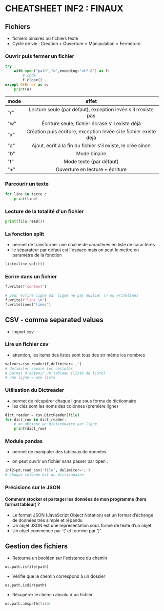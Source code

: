 #       CHEATSHEET INF2 : FINAUX

## Fichiers
- fichiers binaires ou fichiers texte
- Cycle de vie : Creation > Ouverture > Manipulation > Fermeture

### Ouvrir puis fermer un fichier
```python
try :
    with open("path","w",encoding="utf-8") as f:
        # code
        f.close()
except OSError as e:
    print(e)
```
| mode      | effet                                                            |
| --------- |:----------------------------------------------------------------:|
| "r"       | Lecture seule (par défaut), exception levée s’il n’existe pas    |
| "w"       | Écriture seule, fichier écrasé s’il existe déjà                  |
| "x"       | Création puis écriture, exception levée si le fichier existe déjà|
| "a"       | Ajout, écrit à la fin du fichier s'il existe, le crée sinon      |
| "b"       | Mode binaire                                                     |
| "t"       | Mode texte (par défaut)                                          |
| "+"       | Ouverture en lecture + écriture                                  |

### Parcourir un texte
```python
for line in texte :
    print(line)
```

### Lecture de la totalité d'un fichier
```python
print(file.read())
```

### La fonction split
- permet de transformer une chaîne de caractères en liste de caractères
- le séparateur par défaut est l'espace mais on peut le mettre en paramètre de la fonction
```python
liste=line.split()
```

### Ecrire dans un fichier
```python
f.write(f"content")

# pour écrire ligne par ligne ne pas oublier \n ou writelines
f.write(f"line \n")
f.writelines("lines")
```


## CSV - comma separated values
- import csv

### Lire un fichier csv
- attention, les items des listes sont tous des str même les nombres
```python
valeurs=csv.reader(f,delimiter=',')
# delimiter sépare les cellules
# permet d'obtenir un tableau (liste de liste)
# une ligne = une liste
```

### Utilisation du Dictreader
- permet de récupérer chaque ligne sous forme de dictionnaire
- les clés sont les noms des colonnes (première ligne)
```python
dict_reader = csv.DictReader(file)
for dict_row in dict_reader:
    # on obtient un dictionnaire par ligne
    print(dict_row)
```


### Module pandas
- permet de manipuler des tableaux de données

- on peut ouvrir un fichier sans passer par open :
```python
inf2=pd.read_csv('file', delimiter=';')
# chaque colonne est un dictionnaire
```

### Précisions sur le JSON
#### Comment stocker et partager les données de mon programme (hors format tableur) ?
- Le format JSON (JavaScript Object Notation) est un format d’échange de données très simple et répandu
- Un objet JSON est une représentation sous forme de texte d’un objet
- Un objet commence par ‘{‘ et termine par ‘}’


## Gestion des fichiers
- Retourne un booléen sur l'existence du chemin
```python
os.path.isfile(path)
```
- Vérifie que le chemin correspond à un dossier
```python
os.path.isdir(path)
```
- Récupérer le chemin absolu d'un fichier
```python
os.path.abspath(file)
```